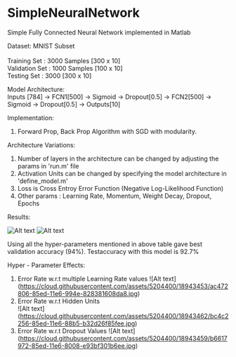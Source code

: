 # SimpleNeuralNetwork

Simple Fully Connected Neural Network implemented in Matlab

Dataset: MNIST Subset<br />  
Training Set : 3000 Samples [300 x 10]<br />
Validation Set : 1000 Samples [100 x 10]<br />
Testing Set : 3000 [300 x 10]<br />
  
Model Architecture:<br />
  Inputs [784] -> FCN1[500] -> Sigmoid -> Dropout[0.5] -> FCN2[500] -> Sigmoid -> Dropout[0.5] -> Outputs[10]

Implementation:<br />
  1. Forward Prop, Back Prop Algorithm with SGD with modularity.

Architecture Variations:
  1. Number of layers in the architecture can be changed by adjusting the params in 'run.m' file
  2. Activation Units can be changed by specifying the model architecture in 'define_model.m' 
  3. Loss is Cross Entroy Error Function (Negative Log-Likelihood Function)
  4. Other params : Learning Rate, Momentum, Weight Decay, Dropout, Epochs
 
Results:
  
 ![Alt text](https://cloud.githubusercontent.com/assets/5204400/18943193/1a442784-85ec-11e6-8a7f-3907c4c578cb.jpg)
 ![Alt text](https://cloud.githubusercontent.com/assets/5204400/18943413/74678ea8-85ed-11e6-8ac7-dba50fe330a6.jpg)
 
 Using  all  the  hyper-parameters  mentioned  in  above  table  gave  best  validation  accuracy  (94%).   Testaccuracy with this model is 92.7%
 
Hyper - Parameter Effects:<br />
1. Error Rate w.r.t multiple Learning Rate values 
![Alt text] (https://cloud.githubusercontent.com/assets/5204400/18943453/ac472806-85ed-11e6-994e-828381608da8.jpg)
2. Error Rate w.r.t Hidden Units  
![Alt text] (https://cloud.githubusercontent.com/assets/5204400/18943462/bc4c2256-85ed-11e6-88b5-b32d26f85fee.jpg)
3. Error Rate w.r.t Dropout Values
![Alt text] (https://cloud.githubusercontent.com/assets/5204400/18943459/b6617972-85ed-11e6-8008-e93bf301b6ee.jpg)


 
